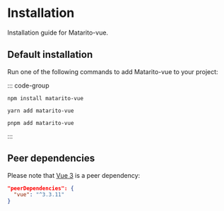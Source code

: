 # Installation

Installation guide for Matarito-vue.

## Default installation

Run one of the following commands to add Matarito-vue to your project:

::: code-group

```node [npm]
npm install matarito-vue
```

```node [yarn]
yarn add matarito-vue
```

```node [pnpm]
pnpm add matarito-vue
```

:::

## Peer dependencies

Please note that [Vue 3](https://www.npmjs.com/package/vue) is a peer dependency:

```json
"peerDependencies": {
  "vue": "^3.3.11"
}
```

<!-- ## Roboto font

Matarito-vue uses the [Roboto](https://fonts.google.com/specimen/Roboto) font by default. Add it to your project via Fontsource, or with the Google Fonts CDN.

::: code-group

```node [npm]
npm install @fontsource/roboto
```

```node [yarn]
yarn add @fontsource/roboto
```

```node [pnpm]
pnpm add @fontsource/roboto
```

:::

### Google Web Fonts

::: code-group

```html [<link>]
<link rel="preconnect" href="https://fonts.googleapis.com" />
<link rel="preconnect" href="https://fonts.gstatic.com" crossorigin />
<link href="https://fonts.googleapis.com/css2?family=Roboto:ital,wght@0,100;0,300;0,400;0,500;0,700;0,900;1,100;1,300;1,400;1,500;1,700;1,900&display=swap" rel="stylesheet" />
```

```css [@import]
@import url("https://fonts.googleapis.com/css2?family=Roboto:ital,wght@0,100;0,300;0,400;0,500;0,700;0,900;1,100;1,300;1,400;1,500;1,700;1,900&display=swap");
```

::: -->
